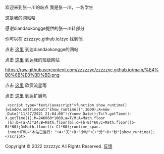 欢迎来到张一川的站点
我是张一川，一名学生

这是我的网站哈

感谢diandaokongge提供的张一川转部分

你可以在
zzzzzyc.github.io/zyc
找到他

点击
[这里](https://diandaokongge.github.io)
到达diandaokongge的网站

点击
[这里](http://bjjh201703.com)
到达我的班级网站

https://raw.githubusercontent.com/zzzzzyc/zzzzzyc.github.io/main/%E4%B8%8B%E8%BD%BD.png

点击
[这里](54188)
欣赏流星雨

点击
[这里](hub)
到达扩展坞

```
 <script type="text/javascript">function show_runtime(){window.setTimeout("show_runtime()",1000);X=new
 Date("11/27/2021 21:04:00");Y=new Date();T=(Y.getTime()-X.getTime());M=246060*1000;a=T/M;A=Math.floor
 (a);b=(a-A)*24;B=Math.floor(b);c=(b-B)*60;C=Math.floor((b-B)*60);D=Math.floor((c-C)*60);runtime_span.
 innerHTML="本站已运行: "+A+"天"+B+"小时"+C+"分"+D+"秒"}show_runtime();</script>
```  
Copyright © 2022 zzzzzyc All Rights Reserved. 
[反馈](http://bjjh201703.com/col.jsp?id=121)

